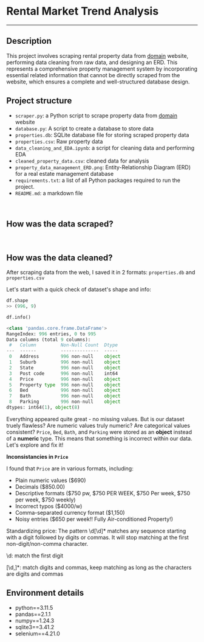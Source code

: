 # Rental Market Trend Analysis
---

## **Description**
This project involves scraping rental property data from [domain](https://www.domain.com.au/) website, performing data cleaning from raw data, and designing an ERD. This represents a comprehensive property management system by incorporating essential related information that cannot be directly scraped from the website, which ensures a complete and well-structured database design.
<br>

## **Project structure**
- `scraper.py`: a Python script to scrape property data from [domain](https://www.domain.com.au/) website
- `database.py`: A script to create a database to store data
- `properties.db`:  SQLite database file for storing scraped property data
- `properties.csv`: Raw property data 
- `data_cleaning_and_EDA.ipynb`: a script for cleaning data and performing EDA
- `cleaned_property_data.csv`: cleaned data for analysis
- `property_data_management_ERD.png`: Entity-Relationship Diagram (ERD) for a real estate management database
- `requirements.txt`:  a list of all Python packages required to run the project.
- `README.md`: a markdown file
<br>

## **How was the data scraped?**

<br>

## **How was the data cleaned?**
After scraping data from the web, I saved it in 2 formats: `properties.db` and `properties.csv`

Let's start with a quick check of dataset's shape and info:
```python
df.shape
>> (996, 9)
```

```python
df.info()

<class 'pandas.core.frame.DataFrame'>
RangeIndex: 996 entries, 0 to 995
Data columns (total 9 columns):
 #   Column         Non-Null Count  Dtype 
---  ------         --------------  ----- 
 0   Address        996 non-null    object
 1   Suburb         996 non-null    object
 2   State          996 non-null    object
 3   Post code      996 non-null    int64 
 4   Price          996 non-null    object
 5   Property type  996 non-null    object
 6   Bed            996 non-null    object
 7   Bath           996 non-null    object
 8   Parking        996 non-null    object
dtypes: int64(1), object(8)
```
Everything appeared quite great - no missing values. But is our dataset truely flawless? Are numeric values truly numeric? Are categorical values consistent?
`Price`, `Bed`, `Bath`, and `Parking` were stored as an **object** instead of a **numeric** type. This means that something is incorrect within our data. Let's explore and fix it!
<br>

**Inconsistancies in `Price`**

I found that `Price` are in various formats, including:

- Plain numeric values ($690)
- Decimals ($850.00)
- Descriptive formats ($750 pw, $750 PER WEEK, $750 Per week, $750 per week, $750 weekly)
- Incorrect typos ($4000/w)
- Comma-separated currency format ($1,150)
- Noisy entries ($650 per week!! Fully Air-conditioned Property!)

Standardizing price: The pattern \d[\d]* matches any sequence starting with a digit followed by digits or commas. It will stop matching at the first non-digit/non-comma character.

\d: match the first digit

[\d,]*: match digits and commas, keep matching as long as the characters are digits and commas




## **Environment details**
- python==3.11.5
- pandas==2.1.1
- numpy==1.24.3
- sqlite3==3.41.2
- selenium==4.21.0

